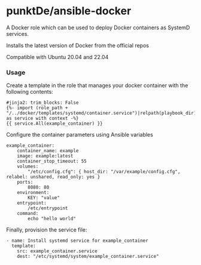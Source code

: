 # punktDe/ansible-docker

A Docker role which can be used to deploy Docker containers as SystemD services.

Installs the latest version of Docker from the official repos

Compatible with Ubuntu 20.04 and 22.04

### Usage
Create a template in the role that manages your docker container with the following contents:
```
#jinja2: trim_blocks: False
{%- import (role_path + "/../docker/templates/systemd/container.service")|relpath(playbook_dir) as service with context -%}
{{ service.All(example_container) }}
```

Configure the container parameters using Ansible variables
```
example_container:
    container_name: example
    image: example:latest
    container_stop_timeout: 55
    volumes:
        "/etc/config.cfg": { host_dir: "/var/example/config.cfg", relabel: unshared, read_only: yes }
    ports:
        8080: 80
    environment:
        KEY: "value"
    entrypoint:
        /etc/entrypoint
    command:
        echo "hello world"
```

Finally, provision the service file:
```
- name: Install systemd service for example_container
  template:
    src: example_container.service
    dest: "/etc/systemd/system/example_container.service"
```
